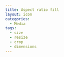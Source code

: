 ```yaml
---
title: Aspect ratio fill
layout: icon
categories:
  - Media
tags:
  - size
  - resize
  - crop
  - dimensions
---
```

